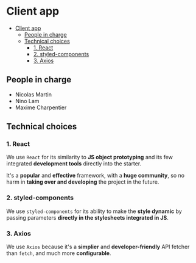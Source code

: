 # Client app

- [Client app](#client-app)
  - [People in charge](#people-in-charge)
  - [Technical choices](#technical-choices)
    - [1. React](#1-react)
    - [2. styled-components](#2-styled-components)
    - [3. Axios](#3-axios)

## People in charge

- Nicolas Martin
- Nino Lam
- Maxime Charpentier

## Technical choices

### 1. React

We use `React` for its similarity to **JS object prototyping** and its
few integrated **development tools** directly into the starter. 

It's a **popular** and **effective** framework, with a **huge community**, so no harm in **taking over and developing** the project in the future.

### 2. styled-components

We use `styled-components` for its ability to make the **style dynamic** by passing parameters **directly in the stylesheets integrated in JS**.

### 3. Axios

We use `Axios` because it's a **simplier** and **developer-friendly** API fetcher than `fetch`, and much more **configurable**.
